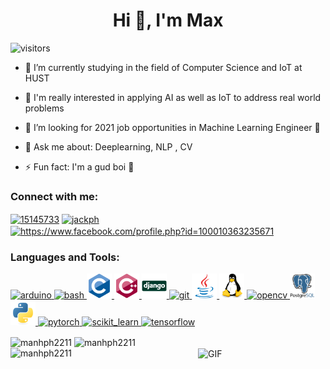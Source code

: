 <h1 align="center">Hi 👋, I'm Max</h1>

![visitors](https://visitor-badge.glitch.me/badge?page_id=manhph2211.manhph2211)


- 👋 I’m currently studying in the field of Computer Science and IoT at HUST

- 👯 I'm really interested in applying AI as well as IoT to address real world problems

- 🔭 I’m looking for 2021 job opportunities in Machine Learning Engineer :raising_hand: 

- 💬 Ask me about: Deeplearning, NLP , CV

- ⚡ Fun fact: I'm a gud boi :raising_hand:



<h3 align="left">Connect with me:</h3>
<p align="left">
<a href="https://stackoverflow.com/users/15145733" target="blank"><img align="center" src="https://cdn.jsdelivr.net/npm/simple-icons@3.0.1/icons/stackoverflow.svg" alt="15145733" height="30" width="40" /></a>
<a href="https://kaggle.com/jackph" target="blank"><img align="center" src="https://cdn.jsdelivr.net/npm/simple-icons@3.0.1/icons/kaggle.svg" alt="jackph" height="30" width="40" /></a>
<a href="https://www.facebook.com/profile.php?id=100010363235671" target="blank"><img align="center" src="https://cdn.jsdelivr.net/npm/simple-icons@3.0.1/icons/facebook.svg" alt="https://www.facebook.com/profile.php?id=100010363235671" height="30" width="40" /></a>
</p>

<h3 align="left">Languages and Tools:</h3>
<p align="left"> <a href="https://www.arduino.cc/" target="_blank"> <img src="https://cdn.worldvectorlogo.com/logos/arduino-1.svg" alt="arduino" width="50" height="40"/> </a> <a href="https://www.gnu.org/software/bash/" target="_blank"> <img src="https://www.vectorlogo.zone/logos/gnu_bash/gnu_bash-icon.svg" alt="bash" width="40" height="40"/> </a> <a href="https://www.cprogramming.com/" target="_blank"> <img src="https://raw.githubusercontent.com/devicons/devicon/master/icons/c/c-original.svg" alt="c" width="40" height="40"/> </a> <a href="https://www.w3schools.com/cpp/" target="_blank"> <img src="https://raw.githubusercontent.com/devicons/devicon/master/icons/cplusplus/cplusplus-original.svg" alt="cplusplus" width="40" height="40"/> </a> <a href="https://www.djangoproject.com/" target="_blank"> <img src="https://raw.githubusercontent.com/devicons/devicon/master/icons/django/django-original.svg" alt="django" width="40" height="40"/> </a>  <a href="https://git-scm.com/" target="_blank"> <img src="https://www.vectorlogo.zone/logos/git-scm/git-scm-icon.svg" alt="git" width="40" height="40"/> </a> <a href="https://www.java.com" target="_blank"> <img src="https://raw.githubusercontent.com/devicons/devicon/master/icons/java/java-original.svg" alt="java" width="40" height="40"/> </a> <a href="https://www.linux.org/" target="_blank"> <img src="https://raw.githubusercontent.com/devicons/devicon/master/icons/linux/linux-original.svg" alt="linux" width="40" height="40"/> </a> <a href="https://opencv.org/" target="_blank"> <img src="https://www.vectorlogo.zone/logos/opencv/opencv-icon.svg" alt="opencv" width="40" height="40"/> </a> <a href="https://www.postgresql.org" target="_blank"> <img src="https://raw.githubusercontent.com/devicons/devicon/master/icons/postgresql/postgresql-original-wordmark.svg" alt="postgresql" width="40" height="40"/> </a> <a href="https://www.python.org" target="_blank"> <img src="https://raw.githubusercontent.com/devicons/devicon/master/icons/python/python-original.svg" alt="python" width="40" height="40"/> </a> <a href="https://pytorch.org/" target="_blank"> <img src="https://www.vectorlogo.zone/logos/pytorch/pytorch-icon.svg" alt="pytorch" width="40" height="40"/> </a> <a href="https://scikit-learn.org/" target="_blank"> <img src="https://upload.wikimedia.org/wikipedia/commons/0/05/Scikit_learn_logo_small.svg" alt="scikit_learn" width="40" height="40"/> </a> <a href="https://www.tensorflow.org" target="_blank"> <img src="https://www.vectorlogo.zone/logos/tensorflow/tensorflow-icon.svg" alt="tensorflow" width="40" height="40"/> </a> </p>


<div class="row">
  <div class="column">
    <img align="center" src="https://github-readme-stats.vercel.app/api/top-langs?username=manhph2211&show_icons=true&locale=en&layout=compact" alt="manhph2211" height="150" width = "300" />
    <img align="center" src="https://github-readme-streak-stats.herokuapp.com/?user=manhph2211&" alt="manhph2211" height="150" width = "300" />
  </div>
</div>


<div class="row">
  <div class="column">
     <img align="left" src="https://github-readme-stats.vercel.app/api?username=manhph2211&show_icons=true&theme=compact" alt="manhph2211" height="150" width = "300" />
     <img align="center" alt="GIF" src="https://i.gifer.com/7IjS.gif" width="280" height="120" />
  </div>
</div>

